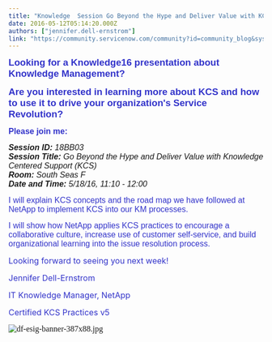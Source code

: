 ```yaml
---
title: "Knowledge  Session Go Beyond the Hype and Deliver Value with KCS"
date: 2016-05-12T05:14:20.000Z
authors: ["jennifer.dell-ernstrom"]
link: "https://community.servicenow.com/community?id=community_blog&sys_id=f1dca665dbd0dbc01dcaf3231f96199c"
---
```

<p><strong style="color: #3334ca; font-size: 14pt; font-family: arial,helvetica,sans-serif;">Looking for a Knowledge16 presentation about Knowledge Management?</strong></p><p><strong style="color: #3334ca; font-family: arial,helvetica,sans-serif;"><span style="font-size: 14pt;">Are you interested in learning more about KCS and how to use it to drive your organization's Service Revolution?</span> </strong></p><p></p><p><strong style="color: #3334ca; font-size: 12pt; font-family: arial,helvetica,sans-serif;">Please join me:</strong></p><p></p><p><em style="font-size: 12pt; font-family: arial,helvetica,sans-serif;"><strong>Session ID:</strong> 18BB03<br/><strong>Session Title:</strong> Go Beyond the Hype and Deliver Value with Knowledge Centered Support (KCS)<br/><strong>Room:</strong> South Seas F<br/><strong>Date and Time:</strong> 5/18/16, 11:10 - 12:00</em></p><p></p><p><span style="font-family: arial,helvetica,sans-serif; font-size: 12pt; color: #3334ca;">I will explain KCS concepts and the road map we have followed at NetApp to implement KCS into our KM processes. </span></p><p><span style="font-family: arial,helvetica,sans-serif; font-size: 12pt; color: #3334ca;">I will show how NetApp applies KCS practices to encourage a collaborative culture, increase use of customer self-service, and build organizational learning into the issue resolution process.</span></p><p><span style="color: #3334ca;"> </span></p><p><span style="font-size: 12pt; color: #3334ca;">Looking forward to seeing you next week!</span></p><p></p><p><span style="font-size: 12pt; color: #3334ca;">Jennifer Dell-Ernstrom</span></p><p><span style="font-size: 12pt; color: #3334ca;">IT Knowledge Manager, NetApp</span></p><p><span style="font-size: 12pt; color: #3334ca;">Certified KCS Practices v5</span></p><p><span style="font-size: 12.0pt; font-family: 'Times New Roman',serif;"><img  alt="df-esig-banner-387x88.jpg" class="image-1 jive-image" src="752e6c4adb18dfc068c1fb651f961945.iix" style="height: auto;"/></span></p>